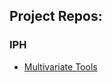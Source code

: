 ## Project Repos:

### IPH
- [Multivariate Tools](https://github.com/darinddv/multivariate_analysis_tools)
